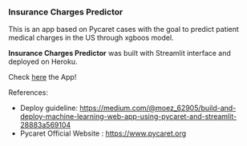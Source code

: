 ### Insurance Charges Predictor


This is an app based on Pycaret cases with the goal to predict patient medical charges in the US through xgboos model.

**Insurance Charges Predictor** was built with Streamlit interface and deployed on Heroku.

Check [here](https://healthexpensespredictor.herokuapp.com/) the App!

References:
- Deploy guideline: https://medium.com/@moez_62905/build-and-deploy-machine-learning-web-app-using-pycaret-and-streamlit-28883a569104
- Pycaret Official Website : https://www.pycaret.org
